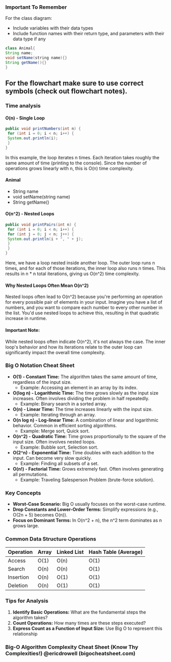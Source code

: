 ### Important To Remember
For the class diagram:
* Include variables with their data types
* Include function names with their return type, and parameters with their data type if any

```java
class Animal{
String name;
void setName(string name){}
String getName(){}
}
```
For the flowchart make sure to use correct symbols (check out flowchart notes).
------------------------------------------------------------------------------------------------------------------------------------------
### Time analysis
#### O(n) - Single Loop

```java
public void printNumbers(int n) {
 for (int i = 0; i < n; i++) {
 System.out.println(i);
 }
}
```
In this example, the loop iterates n times. Each iteration takes roughly the same amount of time 
(printing to the console). Since the number of operations grows linearly with n, this is O(n) time 
complexity.
#### Animal
* String name
* void setName(string name)
* String getName()
#### O(n^2) - Nested Loops
```java
public void printPairs(int n) {
 for (int i = 0; i < n; i++) {
 for (int j = 0; j < n; j++) {
 System.out.println(i + ", " + j);
 }
 }
}
```
Here, we have a loop nested inside another loop. The outer loop runs n times, and for each of 
those iterations, the inner loop also runs n times. This results in n * n total iterations, giving us 
O(n^2) time complexity.
#### Why Nested Loops Often Mean O(n^2)
Nested loops often lead to O(n^2) because you're performing an operation for every possible 
pair of elements in your input. Imagine you have a list of numbers, and you want to compare 
each number to every other number in the list. You'd use nested loops to achieve this, resulting 
in that quadratic increase in runtime.
#### Important Note:
While nested loops often indicate O(n^2), it's not always the case. The inner 
loop's behavior and how its iterations relate to the outer loop can significantly impact the 
overall time complexity.
### Big O Notation Cheat Sheet
* **O(1) - Constant Time:** The algorithm takes the same amount of time, regardless of the 
input size.
	+ Example: Accessing an element in an array by its index.
* **O(log n) - Logarithmic Time:** The time grows slowly as the input size increases. Often 
involves dividing the problem in half repeatedly.
	+ Example: Binary search in a sorted array.
* **O(n) - Linear Time:** The time increases linearly with the input size.
	+ Example: Iterating through an array.
* **O(n log n) - Log-linear Time:** A combination of linear and logarithmic behavior. Common 
in efficient sorting algorithms.
	+ Example: Merge sort, Quick sort.
* **O(n^2) - Quadratic Time:** Time grows proportionally to the square of the input size. 
Often involves nested loops.
	+ Example: Bubble sort, Selection sort.
* **O(2^n) - Exponential Time:** Time doubles with each addition to the input. Can become 
very slow quickly.
	+ Example: Finding all subsets of a set.
* **O(n!) - Factorial Time:** Grows extremely fast. Often involves generating all 
permutations.
	+ Example: Traveling Salesperson Problem (brute-force solution).
### Key Concepts
* **Worst-Case Scenario:** Big O usually focuses on the worst-case runtime.
* **Drop Constants and Lower-Order Terms:** Simplify expressions (e.g., O(2n + 5) becomes 
O(n)).
* **Focus on Dominant Terms:** In O(n^2 + n), the n^2 term dominates as n grows large.
### Common Data Structure Operations
| Operation | Array | Linked List | Hash Table (Average) |
| --- | --- | --- | --- |
| Access | O(1) | O(n) | O(1) |
| Search | O(n) | O(n) | O(1) |
| Insertion | O(n) | O(1) | O(1) |
| Deletion | O(n) | O(1) | O(1) |
### Tips for Analysis
1. **Identify Basic Operations:** What are the fundamental steps the algorithm takes?
2. **Count Operations:** How many times are these steps executed?
3. **Express Count as a Function of Input Size:** Use Big O to represent this relationship
### Big-O Algorithm Complexity Cheat Sheet (Know Thy Complexities!) @ericdrowell (bigocheatsheet.com)

